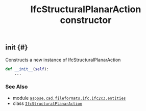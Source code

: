 ﻿---
title: IfcStructuralPlanarAction constructor
second_title: Aspose.CAD for Python via .NET API References
description: 
type: docs
weight: 10
url: /python-net/aspose.cad.fileformats.ifc.ifc2x3.entities/ifcstructuralplanaraction/__init__/
is_root: false
---

## __init__ {#}

Constructs a new instance of IfcStructuralPlanarAction



```python
def __init__(self):
    ...
```





### See Also
* module [`aspose.cad.fileformats.ifc.ifc2x3.entities`](../../)
* class [`IfcStructuralPlanarAction`](/cad/python-net/aspose.cad.fileformats.ifc.ifc2x3.entities/ifcstructuralplanaraction)

